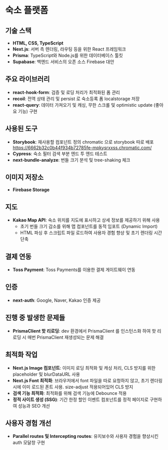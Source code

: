# 숙소 플랫폼

## 기술 스택

- **HTML, CSS, TypeScript**
- **Next.js**: 서버 측 렌더링, 라우팅 등을 위한 React 프레임워크
- **Prisma**: TypeScript와 Node.js를 위한 데이터베이스 툴킷
- **Supabase**: 백엔드 서비스의 오픈 소스 Firebase 대안

## 주요 라이브러리

- **react-hook-form**: 검증 및 로딩 처리가 최적화된 폼 관리
- **recoil**: 전역 상태 관리 및 persist 로 숙소등록 폼 localstorage 저장
- **react-query**: 데이터 가져오기 및 캐싱, 무한 스크롤 및 optimistic update (좋아요 기능) 구현

## 사용된 도구

- **Storybook**: 재사용할 컴포넌트 정의 chromatic 으로 storybook 따로 배포 https://6662b32c0b44f934b72785fe-mpkysrxxss.chromatic.com/
- **Cypress**: 숙소 필터 검색 부분 엔드 투 엔드 테스트
- **next-bundle-analyze**: 번들 크기 분석 및 tree-shaking 체크

## 이미지 저장소

- **Firebase Storage**

## 지도

- **Kakao Map API**: 숙소 위치를 지도에 표시하고 상세 정보를 제공하기 위해 사용
  - 초기 번들 크기 감소를 위해 맵 컴포넌트를 동적 임포트 (Dynamic Import)
  - HTML 파싱 후 스크립트 파일 로드하여 사용자 경험 향상 및 초기 렌더링 시간 단축

## 결제 연동

- **Toss Payment**: Toss Payments를 이용한 결제 게이트웨이 연동

## 인증

- **next-auth**: Google, Naver, Kakao 인증 제공

## 진행 중 발생한 문제들

- **PrismaClient 핫 리로딩**: dev 환경에서 PrismaClient 를 인스턴스화 하여 핫 리로딩 시 매번 PrismaClient 재생성되는 문제 해결

## 최적화 작업

- **Next.js Image 컴포넌트**: 이미지 로딩 최적화 및 캐싱 처리, CLS 방지를 위한 placeholder 및 blurDataURL 사용
- **Next.js Font 최적화**: 브라우저에서 font 파일을 따로 요청하지 않고, 초기 렌더링 시에 이미 로드된 폰트 사용. size-adjust 적용되어있어 CLS 방지
- **검색 기능 최적화**: 최적화를 위해 검색 기능에 Debounce 적용
- **정적 사이트 생성 (SSG)**: 기간 한정 할인 이벤트 컴포넌트를 정적 페이지로 구현하여 성능과 SEO 개선

## 사용자 경험 개선

- **Parallel routes 및 Intercepting routes**: 유지보수와 사용자 경험을 향상시킨 auth 모달창 구현
